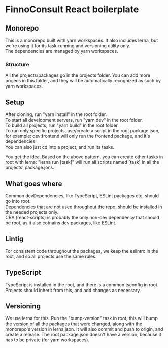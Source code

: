 # FinnoConsult React boilerplate  

## Monorepo
This is a monorepo built with yarn workspaces. It also includes lerna, but we're using it for its task-running and versioning utility only.  
The dependencies are managed by yarn workspaces.  

### Structure
All the projects/packages go in the projects folder. You can add more projecs in this folder, and they will be automatically recognized as such by yarn workspaces.  

## Setup
After cloning, run "yarn install" in the root folder.  
To start all development servers, run "yarn dev" in the root folder.  
To build all projects, run "yarn build" in the root folder.  
To run only specific projects, use/create a script in the root package.json, for example: dev:frontend will only run the frontend package, and it's dependencies.  
You can also just cd into a project, and run its tasks.

You get the idea. Based on the above pattern, you can create other tasks in root with lerna: "lerna run [task]" will run all scripts named [task] in all the projects' package.jons.

## What goes where
Common devDependencies, like TypeScript, ESLint packages etc. should go into root.  
Dependencies that are not used throughout the repo, should be installed in the needed projects only.  
CRA (react-scripts) is probably the only non-dev dependency that should be root, as it also cotnains dev packages, like ESLint.

## Lintig
For consistent code throughout the packages, we keep the eslintrc in the root, and so all projects use the same rules.

## TypeScript
TypeScript is installed in the root, and there is a common tsconfig in root.
Projects should inherit from this, and add changes as necessary.

## Versioning
We use lerna for this. Run the "bump-version" task in root, this will bump the version of all the packages that were changed, along with the monorepo's version in lerna.json. It will also commit and push to origin, and create a release.
The root package.json doesn't have a version, because it has to be private (for yarn workspaces).